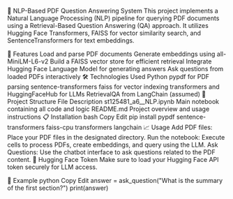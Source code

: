 📄 NLP-Based PDF Question Answering System
This project implements a Natural Language Processing (NLP) pipeline for querying PDF documents using a Retrieval-Based Question Answering (QA) approach. It utilizes Hugging Face Transformers, FAISS for vector similarity search, and SentenceTransformers for text embeddings.

🚀 Features
Load and parse PDF documents
Generate embeddings using all-MiniLM-L6-v2
Build a FAISS vector store for efficient retrieval
Integrate Hugging Face Language Model for generating answers
Ask questions from loaded PDFs interactively
🛠️ Technologies Used
Python
pypdf for PDF parsing
sentence-transformers
faiss for vector indexing
transformers and HuggingFaceHub for LLMs
RetrievalQA from LangChain (assumed)
📂 Project Structure
File	Description
st125481_a6__NLP.ipynb	Main notebook containing all code and logic
README.md	Project overview and usage instructions
📋 Installation
bash
Copy
Edit
pip install pypdf sentence-transformers faiss-cpu transformers langchain
📈 Usage
Add PDF files: Place your PDF files in the designated directory.
Run the notebook: Execute cells to process PDFs, create embeddings, and query using the LLM.
Ask Questions: Use the chatbot interface to ask questions related to the PDF content.
🔐 Hugging Face Token
Make sure to load your Hugging Face API token securely for LLM access.

📄 Example
python
Copy
Edit
answer = ask_question("What is the summary of the first section?")
print(answer)
















